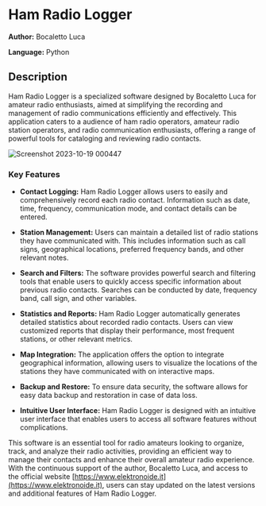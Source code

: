 # Ham Radio Logger

**Author:** Bocaletto Luca

**Language:** Python

## Description

Ham Radio Logger is a specialized software designed by Bocaletto Luca for amateur radio enthusiasts, aimed at simplifying the recording and management of radio communications efficiently and effectively. This application caters to a audience of ham radio operators, amateur radio station operators, and radio communication enthusiasts, offering a range of powerful tools for cataloging and reviewing radio contacts.

![Screenshot 2023-10-19 000447](https://github.com/elektronoide/Ham-Radio-Logger/assets/134635227/aa7ab16b-811f-4f3f-aedb-1609c6e73c14)

### Key Features

- **Contact Logging:** Ham Radio Logger allows users to easily and comprehensively record each radio contact. Information such as date, time, frequency, communication mode, and contact details can be entered.

- **Station Management:** Users can maintain a detailed list of radio stations they have communicated with. This includes information such as call signs, geographical locations, preferred frequency bands, and other relevant notes.

- **Search and Filters:** The software provides powerful search and filtering tools that enable users to quickly access specific information about previous radio contacts. Searches can be conducted by date, frequency band, call sign, and other variables.

- **Statistics and Reports:** Ham Radio Logger automatically generates detailed statistics about recorded radio contacts. Users can view customized reports that display their performance, most frequent stations, or other relevant metrics.

- **Map Integration:** The application offers the option to integrate geographical information, allowing users to visualize the locations of the stations they have communicated with on interactive maps.

- **Backup and Restore:** To ensure data security, the software allows for easy data backup and restoration in case of data loss.

- **Intuitive User Interface:** Ham Radio Logger is designed with an intuitive user interface that enables users to access all software features without complications.

This software is an essential tool for radio amateurs looking to organize, track, and analyze their radio activities, providing an efficient way to manage their contacts and enhance their overall amateur radio experience. With the continuous support of the author, Bocaletto Luca, and access to the official website [https://www.elektronoide.it](https://www.elektronoide.it), users can stay updated on the latest versions and additional features of Ham Radio Logger.
